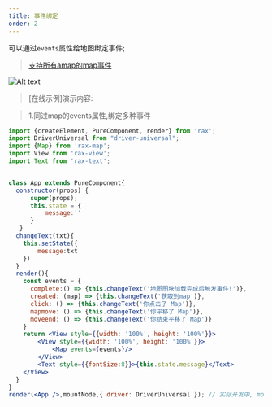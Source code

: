 ```yaml
---
title: 事件绑定
order: 2
---
```


可以通过`events`属性给地图绑定事件;
> [支持所有amap的map事件](https://lbs.amap.com/api/javascript-api/reference/map)

![Alt text](https://img.alicdn.com/tfs/TB1T0lOvz7nBKNjSZLeXXbxCFXa-880-881.jpg)

> [在线示例]演示内容:

> 1.同过map的events属性,绑定多种事件


```jsx
import {createElement, PureComponent, render} from 'rax';
import DriverUniversal from "driver-universal";
import {Map} from 'rax-map';
import View from 'rax-view';
import Text from 'rax-text';


class App extends PureComponent{
  constructor(props) {
      super(props);
      this.state = {
          message:''
      }
   }
  changeText(txt){
    this.setState({
        message:txt
    })
  }
  render(){
    const events = {
      complete:() => {this.changeText('地图图块加载完成后触发事件!')},
      created: (map) => {this.changeText('获取到map')},
      click: () => {this.changeText('你点击了 Map')},
      mapmove: () => {this.changeText('你平移了 Map')},
      moveend: () => {this.changeText('你结束平移了 Map')}
    }
    return <View style={{width: '100%', height: '100%'}}>
        <View style={{width: '100%', height: '100%'}}>
            <Map events={events}/>
        </View>
        <Text style={{fontSize:8}}>{this.state.message}</Text>
    </View>
  }
}
render(<App />,mountNode,{ driver: DriverUniversal }); // 实际开发中, mountNode不用传，这里是为了放入示例dom中;
```
